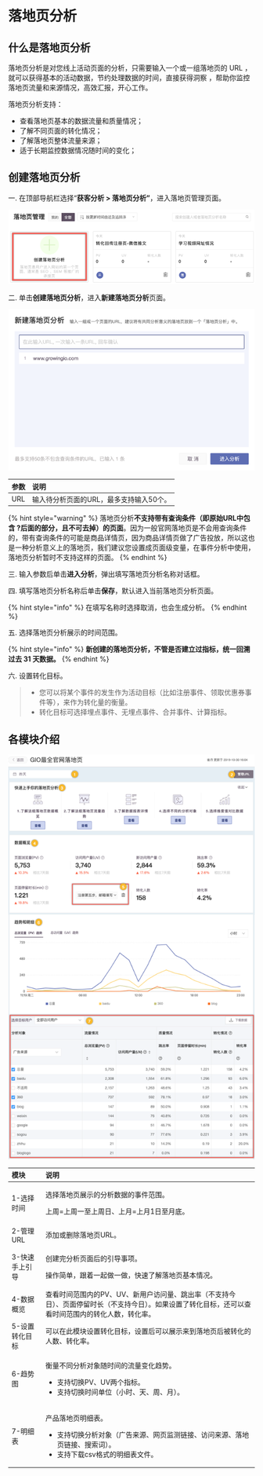 # 落地页分析

## 什么是落地页分析 <a id="id-&#x843D;&#x5730;&#x9875;&#x5206;&#x6790;&#x5E2E;&#x52A9;&#x6587;&#x6863;-&#x4E00;&#x3001;&#x4ECB;&#x7ECD;"></a>

落地页分析是对您线上活动页面的分析，只需要输入一个或一组落地页的 URL ，就可以获得基本的活动数据，节约处理数据的时间，直接获得洞察 ，帮助你监控落地页流量和来源情况，高效汇报，开心工作。

落地页分析支持：

* 查看落地页基本的数据流量和质量情况；
* 了解不同页面的转化情况；
* 了解落地页整体流量来源；
* 适于长期监控数据情况随时间的变化；

## 创建落地页分析

一. 在顶部导航栏选择“**获客分析 &gt; 落地页分析”**，进入落地页管理页面。

![](../../.gitbook/assets/image%20%2878%29.png)

二. 单击**创建落地页分析**，进入**新建落地页分析**页面。

![](../../.gitbook/assets/image%20%28146%29.png)

| 参数 | 说明 |
| :--- | :--- |
| URL | 输入待分析页面的URL，最多支持输入50个。 |

{% hint style="warning" %}
落地页分析**不支持带有查询条件（即原始URL中包含 ?后面的部分，且不可去掉）的页面**。因为一般官网落地页是不会用查询条件的，带有查询条件的可能是商品详情页，因为商品详情页做了广告投放，所以这也是一种分析意义上的落地页，我们建议您设置成页面级变量，在事件分析中使用，落地页分析暂时不支持这样的页面。
{% endhint %}

三. 输入参数后单击**进入分析**，弹出填写落地页分析名称对话框。

四. 填写落地页分析名称后单击**保存**，默认进入当前落地页分析页面。

{% hint style="info" %}
在填写名称时选择取消，也会生成分析。
{% endhint %}

五. 选择落地页分析展示的时间范围。

{% hint style="info" %}
**新创建的落地页分析，不管是否建立过指标，统一回溯过去 31 天数据。**
{% endhint %}

六. 设置转化目标。

> * 您可以将某个事件的发生作为活动目标（比如注册事件、领取优惠券事件等），来作为转化量的衡量。
> * 转化目标可选择埋点事件、无埋点事件、合并事件、计算指标。

## 各模块介绍

![](../../.gitbook/assets/image%20%28151%29.png)

<table>
  <thead>
    <tr>
      <th style="text-align:left">&#x6A21;&#x5757;</th>
      <th style="text-align:left">&#x8BF4;&#x660E;</th>
    </tr>
  </thead>
  <tbody>
    <tr>
      <td style="text-align:left">1-&#x9009;&#x62E9;&#x65F6;&#x95F4;</td>
      <td style="text-align:left">
        <p>&#x9009;&#x62E9;&#x843D;&#x5730;&#x9875;&#x5C55;&#x793A;&#x7684;&#x5206;&#x6790;&#x6570;&#x636E;&#x7684;&#x4E8B;&#x4EF6;&#x8303;&#x56F4;&#x3002;</p>
        <p>&#x4E0A;&#x5468;=&#x4E0A;&#x5468;&#x4E00;&#x81F3;&#x4E0A;&#x5468;&#x65E5;&#x3001;&#x4E0A;&#x6708;=&#x4E0A;&#x6708;1&#x65E5;&#x81F3;&#x6708;&#x5E95;&#x3002;</p>
      </td>
    </tr>
    <tr>
      <td style="text-align:left">2-&#x7BA1;&#x7406;URL</td>
      <td style="text-align:left">&#x6DFB;&#x52A0;&#x6216;&#x5220;&#x9664;&#x843D;&#x5730;&#x9875;URL&#x3002;</td>
    </tr>
    <tr>
      <td style="text-align:left">3-&#x5FEB;&#x901F;&#x624B;&#x4E0A;&#x5F15;&#x5BFC;</td>
      <td style="text-align:left">
        <p>&#x521B;&#x5EFA;&#x5B8C;&#x5206;&#x6790;&#x9875;&#x9762;&#x540E;&#x7684;&#x5F15;&#x5BFC;&#x4E8B;&#x9879;&#x3002;</p>
        <p>&#x64CD;&#x4F5C;&#x7B80;&#x5355;&#xFF0C;&#x8DDF;&#x7740;&#x4E00;&#x8D77;&#x505A;&#x4E00;&#x505A;&#xFF0C;&#x5FEB;&#x901F;&#x4E86;&#x89E3;&#x843D;&#x5730;&#x9875;&#x57FA;&#x672C;&#x60C5;&#x51B5;&#x3002;</p>
      </td>
    </tr>
    <tr>
      <td style="text-align:left">4-&#x6570;&#x636E;&#x6982;&#x89C8;</td>
      <td style="text-align:left">&#x67E5;&#x770B;&#x65F6;&#x95F4;&#x8303;&#x56F4;&#x5185;&#x7684;PV&#x3001;UV&#x3001;&#x65B0;&#x7528;&#x6237;&#x8BBF;&#x95EE;&#x91CF;&#x3001;&#x8DF3;&#x51FA;&#x7387;&#xFF08;&#x4E0D;&#x652F;&#x6301;&#x4ECA;&#x65E5;&#xFF09;&#x3001;&#x9875;&#x9762;&#x505C;&#x7559;&#x65F6;&#x957F;&#xFF08;&#x4E0D;&#x652F;&#x6301;&#x4ECA;&#x65E5;&#xFF09;&#x3002;&#x5982;&#x679C;&#x8BBE;&#x7F6E;&#x4E86;&#x8F6C;&#x5316;&#x76EE;&#x6807;&#xFF0C;&#x8FD8;&#x53EF;&#x4EE5;&#x67E5;&#x770B;&#x65F6;&#x95F4;&#x8303;&#x56F4;&#x5185;&#x7684;&#x8F6C;&#x5316;&#x4EBA;&#x6570;&#xFF0C;&#x8F6C;&#x5316;&#x7387;&#x3002;</td>
    </tr>
    <tr>
      <td style="text-align:left">5-&#x8BBE;&#x7F6E;&#x8F6C;&#x5316;&#x76EE;&#x6807;</td>
      <td style="text-align:left">&#x53EF;&#x4EE5;&#x5728;&#x6B64;&#x6A21;&#x5757;&#x8BBE;&#x7F6E;&#x8F6C;&#x5316;&#x76EE;&#x6807;&#xFF0C;&#x8BBE;&#x7F6E;&#x540E;&#x53EF;&#x4EE5;&#x5C55;&#x793A;&#x6765;&#x5230;&#x843D;&#x5730;&#x9875;&#x540E;&#x88AB;&#x8F6C;&#x5316;&#x7684;&#x4EBA;&#x6570;&#x3001;&#x8F6C;&#x5316;&#x7387;&#x3002;</td>
    </tr>
    <tr>
      <td style="text-align:left">6-&#x8D8B;&#x52BF;&#x56FE;</td>
      <td style="text-align:left">
        <p>&#x8861;&#x91CF;&#x4E0D;&#x540C;&#x5206;&#x6790;&#x5BF9;&#x8C61;&#x968F;&#x65F6;&#x95F4;&#x7684;&#x6D41;&#x91CF;&#x53D8;&#x5316;&#x8D8B;&#x52BF;&#x3002;</p>
        <ul>
          <li>&#x652F;&#x6301;&#x5207;&#x6362;PV&#x3001;UV&#x4E24;&#x4E2A;&#x6307;&#x6807;&#x3002;</li>
          <li>&#x652F;&#x6301;&#x5207;&#x6362;&#x65F6;&#x95F4;&#x5355;&#x4F4D;&#xFF08;&#x5C0F;&#x65F6;&#x3001;&#x5929;&#x3001;&#x5468;&#x3001;&#x6708;&#xFF09;&#x3002;</li>
        </ul>
      </td>
    </tr>
    <tr>
      <td style="text-align:left">7-&#x660E;&#x7EC6;&#x8868;</td>
      <td style="text-align:left">
        <p>&#x4EA7;&#x54C1;&#x843D;&#x5730;&#x9875;&#x660E;&#x7EC6;&#x8868;&#x3002;</p>
        <ul>
          <li>&#x652F;&#x6301;&#x5207;&#x6362;&#x5206;&#x6790;&#x5BF9;&#x8C61;&#xFF08;&#x5E7F;&#x544A;&#x6765;&#x6E90;&#x3001;&#x7F51;&#x9875;&#x76D1;&#x6D4B;&#x94FE;&#x63A5;&#x3001;&#x8BBF;&#x95EE;&#x6765;&#x6E90;&#x3001;&#x843D;&#x5730;&#x9875;&#x94FE;&#x63A5;&#x3001;&#x641C;&#x7D22;&#x8BCD;&#xFF09;&#x3002;</li>
          <li>&#x652F;&#x6301;&#x4E0B;&#x8F7D;csv&#x683C;&#x5F0F;&#x7684;&#x660E;&#x7EC6;&#x8868;&#x6587;&#x4EF6;&#x3002;</li>
        </ul>
      </td>
    </tr>
  </tbody>
</table>